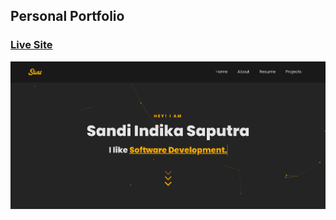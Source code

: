 ## Personal Portfolio

### [Live Site](https://sandidika.vercel.app/)

![Portfolio Website](home.png)
